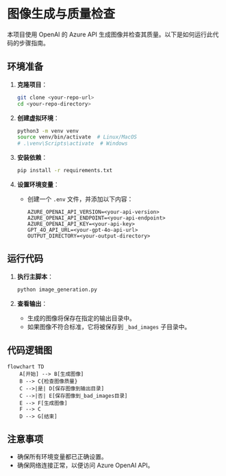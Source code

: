 # 图像生成与质量检查

本项目使用 OpenAI 的 Azure API 生成图像并检查其质量。以下是如何运行此代码的步骤指南。

## 环境准备

1. **克隆项目**：
   ```bash
   git clone <your-repo-url>
   cd <your-repo-directory>
   ```

2. **创建虚拟环境**：
   ```bash
   python3 -m venv venv
   source venv/bin/activate  # Linux/MacOS
   # .\venv\Scripts\activate  # Windows
   ```

3. **安装依赖**：
   ```bash
   pip install -r requirements.txt
   ```

4. **设置环境变量**：
   - 创建一个 `.env` 文件，并添加以下内容：
     ```
     AZURE_OPENAI_API_VERSION=<your-api-version>
     AZURE_OPENAI_API_ENDPOINT=<your-api-endpoint>
     AZURE_OPENAI_API_KEY=<your-api-key>
     GPT_4O_API_URL=<your-gpt-4o-api-url>
     OUTPUT_DIRECTORY=<your-output-directory>
     ```

## 运行代码

1. **执行主脚本**：
   ```bash
   python image_generation.py
   ```

2. **查看输出**：
   - 生成的图像将保存在指定的输出目录中。
   - 如果图像不符合标准，它将被保存到 `_bad_images` 子目录中。

## 代码逻辑图

```mermaid
flowchart TD
    A[开始] --> B[生成图像]
    B --> C{检查图像质量}
    C -->|是| D[保存图像到输出目录]
    C -->|否| E[保存图像到_bad_images目录]
    E --> F[生成图像]
    F --> C
    D --> G[结束]
```

## 注意事项

- 确保所有环境变量都已正确设置。
- 确保网络连接正常，以便访问 Azure OpenAI API。
